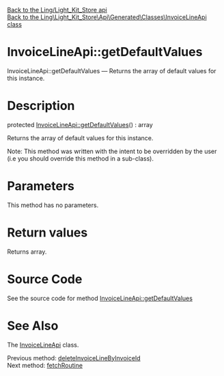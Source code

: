 [Back to the Ling/Light_Kit_Store api](https://github.com/lingtalfi/Light_Kit_Store/blob/master/doc/api/Ling/Light_Kit_Store.md)<br>
[Back to the Ling\Light_Kit_Store\Api\Generated\Classes\InvoiceLineApi class](https://github.com/lingtalfi/Light_Kit_Store/blob/master/doc/api/Ling/Light_Kit_Store/Api/Generated/Classes/InvoiceLineApi.md)


InvoiceLineApi::getDefaultValues
================



InvoiceLineApi::getDefaultValues — Returns the array of default values for this instance.




Description
================


protected [InvoiceLineApi::getDefaultValues](https://github.com/lingtalfi/Light_Kit_Store/blob/master/doc/api/Ling/Light_Kit_Store/Api/Generated/Classes/InvoiceLineApi/getDefaultValues.md)() : array




Returns the array of default values for this instance.

Note: This method was written with the intent to be overridden by the user (i.e you should override this method in a sub-class).



Parameters
================

This method has no parameters.


Return values
================

Returns array.








Source Code
===========
See the source code for method [InvoiceLineApi::getDefaultValues](https://github.com/lingtalfi/Light_Kit_Store/blob/master/Api/Generated/Classes/InvoiceLineApi.php#L375-L387)


See Also
================

The [InvoiceLineApi](https://github.com/lingtalfi/Light_Kit_Store/blob/master/doc/api/Ling/Light_Kit_Store/Api/Generated/Classes/InvoiceLineApi.md) class.

Previous method: [deleteInvoiceLineByInvoiceId](https://github.com/lingtalfi/Light_Kit_Store/blob/master/doc/api/Ling/Light_Kit_Store/Api/Generated/Classes/InvoiceLineApi/deleteInvoiceLineByInvoiceId.md)<br>Next method: [fetchRoutine](https://github.com/lingtalfi/Light_Kit_Store/blob/master/doc/api/Ling/Light_Kit_Store/Api/Generated/Classes/InvoiceLineApi/fetchRoutine.md)<br>


